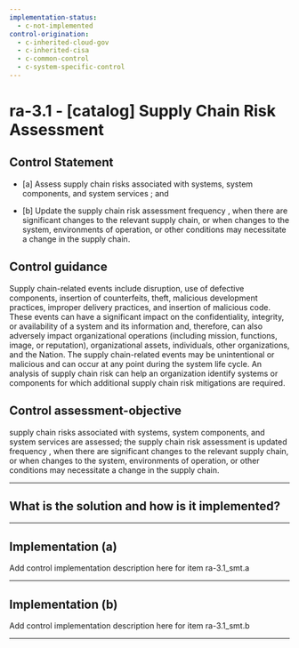 ```yaml
---
implementation-status:
  - c-not-implemented
control-origination:
  - c-inherited-cloud-gov
  - c-inherited-cisa
  - c-common-control
  - c-system-specific-control
---
```


# ra-3.1 - \[catalog\] Supply Chain Risk Assessment

## Control Statement

- \[a\] Assess supply chain risks associated with systems, system components, and system services ; and

- \[b\] Update the supply chain risk assessment frequency , when there are significant changes to the relevant supply chain, or when changes to the system, environments of operation, or other conditions may necessitate a change in the supply chain.

## Control guidance

Supply chain-related events include disruption, use of defective components, insertion of counterfeits, theft, malicious development practices, improper delivery practices, and insertion of malicious code. These events can have a significant impact on the confidentiality, integrity, or availability of a system and its information and, therefore, can also adversely impact organizational operations (including mission, functions, image, or reputation), organizational assets, individuals, other organizations, and the Nation. The supply chain-related events may be unintentional or malicious and can occur at any point during the system life cycle. An analysis of supply chain risk can help an organization identify systems or components for which additional supply chain risk mitigations are required.

## Control assessment-objective

supply chain risks associated with systems, system components, and system services are assessed;
the supply chain risk assessment is updated frequency , when there are significant changes to the relevant supply chain, or when changes to the system, environments of operation, or other conditions may necessitate a change in the supply chain.

______________________________________________________________________

## What is the solution and how is it implemented?

<!-- Please leave this section blank and enter implementation details in the parts below. -->

______________________________________________________________________

## Implementation (a)

Add control implementation description here for item ra-3.1_smt.a

______________________________________________________________________

## Implementation (b)

Add control implementation description here for item ra-3.1_smt.b

______________________________________________________________________
